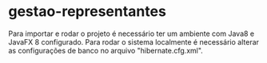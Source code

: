 # gestao-representantes
Para importar e rodar o projeto é necessário ter um ambiente com Java8 e JavaFX 8 configurado.
Para rodar o sistema localmente é necessário alterar as configurações de banco no arquivo "hibernate.cfg.xml". 
